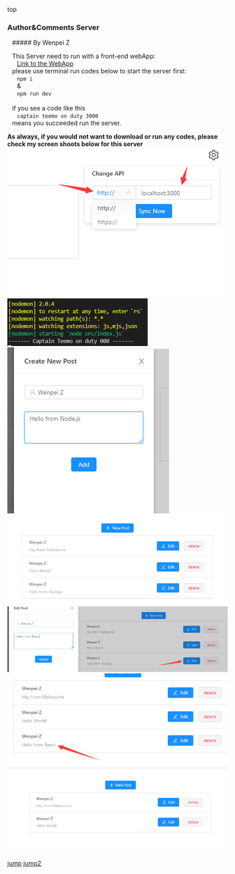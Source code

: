 <span id="1234">top</span>

### Author&Comments Server
&ensp; ##### By Wenpei Z


&ensp; This Server need to run with a front-end webApp:<br>
    &ensp; &ensp; [Link to the WebApp](https://lazebear.github.io/jr-posts/)<br>
&ensp; please use terminal run codes below to start the server first:<br>
    &ensp; &ensp; ```npm i``` <br>&ensp; &ensp; & <br>&ensp; &ensp; ```npm run dev```<br><br>
&ensp; if you see a code like this <br>&ensp; &ensp; ```captain teemo on duty 3000``` <br>&ensp; means you succeeded run the server.

**As always, if you would not want to download or run any codes, please check my screen shoots below for this server**
![image](https://github.com/JavaScriptN0ob/Author-Comments-Server/blob/master/screenshoot/01.png)
![image](https://github.com/JavaScriptN0ob/Author-Comments-Server/blob/master/screenshoot/02.png)
![image](https://github.com/JavaScriptN0ob/Author-Comments-Server/blob/master/screenshoot/03.png)
![image](https://github.com/JavaScriptN0ob/Author-Comments-Server/blob/master/screenshoot/04.png)
![image](https://github.com/JavaScriptN0ob/Author-Comments-Server/blob/master/screenshoot/05.png)
![image](https://github.com/JavaScriptN0ob/Author-Comments-Server/blob/master/screenshoot/06.png)
![image](https://github.com/JavaScriptN0ob/Author-Comments-Server/blob/master/screenshoot/07.png)


[jump](#1234)
[jump2](#author)
